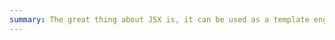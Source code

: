 ```yaml
---
summary: The great thing about JSX is, it can be used as a template engine without React or even virtual DOM. In this tutorial, we will use KitaJS to replace Edge.
---
```

